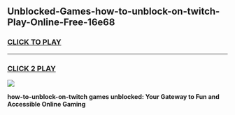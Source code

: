 
## Unblocked-Games-how-to-unblock-on-twitch-Play-Online-Free-16e68
<h3>
<a href="https://premium76.site?title=how-to-unblock-on-twitch&ref=26A">CLICK TO PLAY</a></h3>
<hr>

<h3>
<a href="https://premium76.site?title=how-to-unblock-on-twitch&ref=26A">CLICK 2 PLAY</a>
  
</h3>

<a href="https://premium76.site?title=how-to-unblock-on-twitch&ref=26A"><img src="https://clearcache.store/games.png"></a>


**how-to-unblock-on-twitch games unblocked: Your Gateway to Fun and Accessible Online Gaming**
